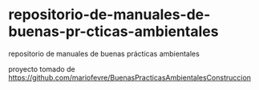 # repositorio-de-manuales-de-buenas-pr-cticas-ambientales
repositorio de manuales de buenas prácticas ambientales

proyecto tomado de 
https://github.com/mariofevre/BuenasPracticasAmbientalesConstruccion
